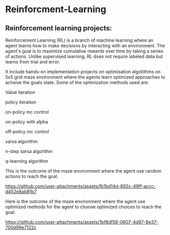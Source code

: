 # Reinforcment-Learning
## Reinforcement learning projects:

Reinforcement Learning (RL) is a branch of machine learning where an agent learns how to make decisions by interacting with an environment. The agent's goal is to maximize cumulative rewards over time by taking a series of actions. Unlike supervised learning, RL does not require labeled data but learns from trial and error.

It include hands-on implementation projects on optimisation algotithms on 5x5 grid maze environment where the agents learn optimized approaches to acheive the goals state. Some of the optimization methods used are:

Value iteration

policy iteration

on-policy mc control

on-policy with alpha

off-policy mc control

sarsa algorithm

n-step sarsa algorithm

q-learning algorithm


This is the outcome of the maze environment where the agent use random actions to reach the goal.


https://github.com/user-attachments/assets/fb1bd14d-892c-49ff-accc-d452e8ab81b7

Here is the outcome of the maze environment where the agent use optimized methods for the agent to choose optimized choices to reach the goal.


https://github.com/user-attachments/assets/1bf8df56-0607-4d97-8e37-700d99e7122c

